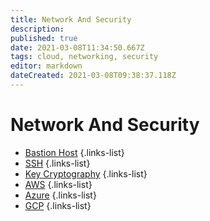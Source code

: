 ```yaml
---
title: Network And Security
description: 
published: true
date: 2021-03-08T11:34:50.667Z
tags: cloud, networking, security
editor: markdown
dateCreated: 2021-03-08T09:38:37.118Z
---
```


# Network And Security
- [Bastion Host](/training/commons/bastion_host)
{.links-list}
- [SSH](/training/commons/ssh)
{.links-list}
- [Key Cryptography](/training/commons/key_cryptography)
{.links-list}
- [AWS](/training/cloud_and_devops/network_and_security/aws)
{.links-list}
- [Azure](/training/cloud_and_devops/network_and_security/azure)
{.links-list}
- [GCP](/training/cloud_and_devops/network_and_security/gcp)
{.links-list}
